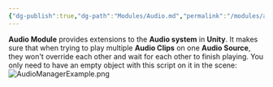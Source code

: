 ```yaml
---
{"dg-publish":true,"dg-path":"Modules/Audio.md","permalink":"/modules/audio/","noteIcon":""}
---
```


**Audio Module** provides extensions to the **Audio system** in **Unity**. It makes sure that when trying to play multiple **Audio Clips** on one **Audio Source**, they won't override each other and wait for each other to finish playing. You only need to have an empty object with this script on it in the scene: 
![AudioManagerExample.png](/img/user/img/AudioManagerExample.png)
